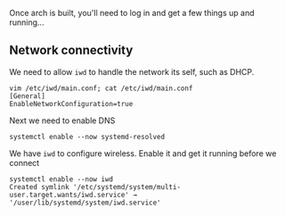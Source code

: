 Once arch is built, you'll need to log in and get a few things up and running...

## Network connectivity
We need to allow `iwd` to handle the network its self, such as DHCP.

```shell
vim /etc/iwd/main.conf; cat /etc/iwd/main.conf
[General]
EnableNetworkConfiguration=true
```

Next we need to enable DNS

```shell
systemctl enable --now systemd-resolved
```

We have `iwd` to configure wireless. Enable it and get it running before we connect

```shell
systemctl enable --now iwd
Created symlink '/etc/systemd/system/multi-user.target.wants/iwd.service' → '/user/lib/systemd/system/iwd.service'
```



